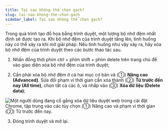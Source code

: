 ```yaml
---
title: Tại sao không thể chọn gạch?
slug: tai-sao-khong-the-chon-gach
sidebar_label: Tại sao không thể chọn gạch?
---
```


Trong quá trình tạo đồ họa bằng trình duyệt, một lượng bộ nhớ đệm nhất định sẽ được tạo ra. Khi bộ nhớ đệm của trình duyệt tăng lên, tình huống này có thể xảy ra khi mở giải pháp. Nếu tình huống như vậy xảy ra, hãy xóa bộ nhớ đệm của trình duyệt theo các bước thao tác sau.

1. Nhấn đồng thời phím ctrl + phím shift + phím delete trên trang chủ để vào giao diện xóa bộ nhớ đệm của trình duyệt;

2. Cần phải xóa bộ nhớ đệm ở cả hai mục cơ bản và (①) **Nâng cao (Advanced)**. Sửa đổi phạm vi thời gian cần xóa thành (②) **Từ trước đến nay (All time)**, chọn tất cả các ô, và nhấp vào (③) **Xóa dữ liệu (Delete data)**;

![Một người dùng đang cố gắng xóa dữ liệu duyệt web trong cài đặt Chrome, tập trung vào các tùy chọn (①) Nâng cao và phạm vi thời gian (②) Từ trước đến nay.](https://storage.googleapis.com/jegavn_kb/images/5ea5b9ad-bd95-4274-8f79-1b6999408733.png)

3. Đóng trình duyệt và mở lại.